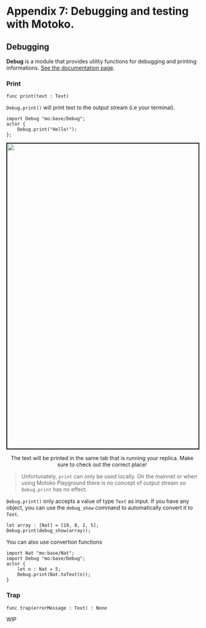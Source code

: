 # Appendix 7: Debugging and testing with Motoko.
## Debugging
**Debug** is a module that provides utility functions for debugging and printing informations. 
[See the documentation page](https://internetcomputer.org/docs/current/motoko/main/base/Debug).

### Print
```motoko
func print(text : Text)
```
`Debug.print()` will print text to the output stream (i.e your terminal).
```motoko
import Debug "mo:base/Debug";
actor {
    Debug.print("Hello!");
};
```
<p align="center"> <img src="./assets/chapter-7/debug_print.png" width="800px" style="border: 2px solid black;"></p>
<p align="center"> The text will be printed in the same tab that is running your replica. Make sure to check out the correct place!</p>

> Unfortunately, `print` can only be used locally. On the mainnet or when using Motoko Playground there is no concept of output stream so `Debug.print` has no effect.

`Debug.print()` only accepts a value of type `Text` as input. If you have any  object, you can use the `debug_show` command to automatically convert it to `Text`. 
```motoko
let array : [Nat] = [19, 8, 2, 5];
Debug.print(debug_show(array));
```
You can also use convertion functions
```motoko
import Nat "mo:base/Nat";
import Debug "mo:base/Debug";
actor {
    let n : Nat = 5;
    Debug.print(Nat.toText(n));
}
```
### Trap
```motoko
func trap(errorMessage : Text) : None
```
WIP